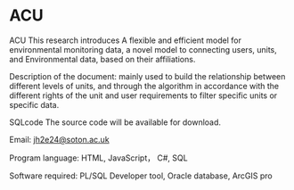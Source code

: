 # ACU

ACU
This research introduces A flexible and efficient  model for environmental monitoring data, a novel model to connecting users, units, and Environmental data, based on their affiliations.

Description of the document: mainly used to build the relationship between different levels of units, and through the algorithm in accordance with the different rights of the unit and user requirements to filter specific units or specific data.

SQLcode
The source code will be available for download.

Email:
jh2e24@soton.ac.uk

Program language: HTML, JavaScript， C#, SQL

Software required: PL/SQL Developer tool, Oracle database, ArcGIS pro
